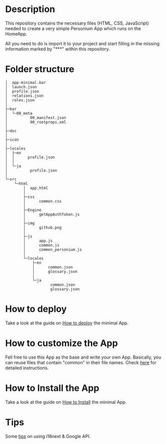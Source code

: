 # Description  
This repository contains the necessary files (HTML, CSS, JavaScript) needed to create a very simple Personium App which runs on the HomeApp.

All you need to do is import it to your project and start filling in the missing information marked by "***" within this repository.  

# Folder structure  

    │  app-minimal.bar
    │  launch.json
    │  profile.json
    │  relations.json
    │  roles.json
    │  
    ├─bar
    │  └─00_meta
    │          00_manifest.json
    │          90_rootprops.xml
    │          
    ├─doc
    │      
    ├─icon
    │      
    ├─locales
    │  ├─en
    │  │      profile.json
    │  │      
    │  └─ja
    │          profile.json
    │          
    └─src
        └─html
            │  app.html
            │  
            ├─css
            │      common.css
            │      
            ├─Engine
            │      getAppAuthToken.js
            │      
            ├─img
            │      github.png
            │      
            ├─js
            │      app.js
            │      common.js
            │      common_personium.js
            │      
            └─locales
                ├─en
                │      common.json
                │      glossary.json
                │      
                └─ja
                        common.json
                        glossary.json

# How to deploy  
Take a look at the guide on [How to deploy](doc/HowToDeploy.md) the minimal App.  

# How to customize the App  
Fell free to use this App as the base and write your own App. Basically, you can reuse files that contain "common" in their file names. Check [here](doc/Customizations.md) for detailed instructions.  

# How to Install the App  
Take a look at the guide on [How to Install](doc/HowToInstallApp.md) the minimal App.

# Tips  
Some [tips](doc/Tips.md) on using i18next & Google API.    


